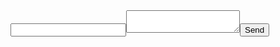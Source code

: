 <form action="http://formspree.io/minedmagic@gmail.com"><input type="email" name="_replyto"><textarea name="body"></textarea><input type="submit" value="Send"></form>
